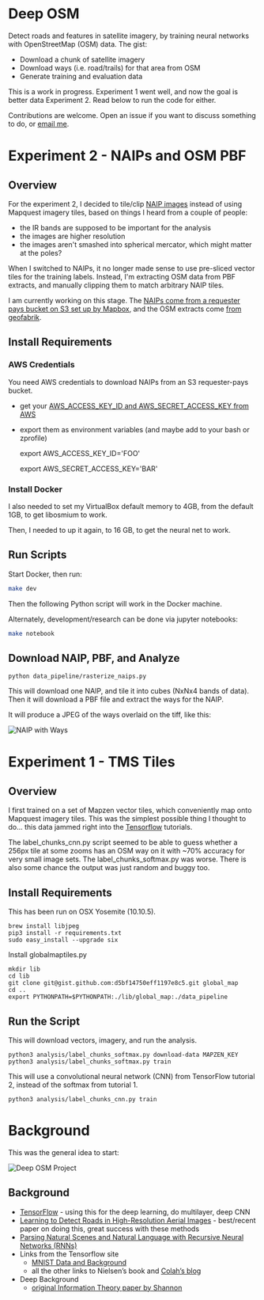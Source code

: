 # Deep OSM

Detect roads and features in satellite imagery, by training neural networks with OpenStreetMap (OSM) data. The gist:

* Download a chunk of satellite imagery
* Download ways (i.e. road/trails) for that area from OSM
* Generate training and evaluation data

This is a work in progress. Experiment 1 went well, and now the goal is better data Experiment 2. Read below to run the code for either.

Contributions are welcome. Open an issue if you want to discuss something to do, or [email me](mailto:andrew@gaiagps.com).

# Experiment 2 - NAIPs and OSM PBF

## Overview

For the experiment 2, I decided to tile/clip [NAIP images](http://www.fsa.usda.gov/programs-and-services/aerial-photography/imagery-programs/naip-imagery/) instead of using Mapquest imagery tiles, based on things I heard from a couple of people:

* the IR bands are supposed to be important for the analysis
* the images are higher resolution
* the images aren't smashed into spherical mercator, which might matter at the poles?

When I switched to NAIPs, it no longer made sense to use pre-sliced vector tiles for the training labels. Instead, I'm extracting OSM data from PBF extracts, and manually clipping them to match arbitrary NAIP tiles.

I am currently working on this stage. The [NAIPs come from a requester pays bucket on S3 set up by Mapbox](http://www.slideshare.net/AmazonWebServices/open-data-innovation-building-on-open-data-sets-for-innovative-applications), and the OSM extracts come [from geofabrik](http://download.geofabrik.de/).

## Install Requirements

### AWS Credentials

You need AWS credentials to download NAIPs from an S3 requester-pays bucket.

 * get your [AWS_ACCESS_KEY_ID and AWS_SECRET_ACCESS_KEY from AWS](http://docs.aws.amazon.com/cli/latest/userguide/cli-chap-getting-started.html)

 * export them as environment variables (and maybe add to your bash or zprofile)


    export AWS_ACCESS_KEY_ID='FOO'

    export AWS_SECRET_ACCESS_KEY='BAR'

### Install Docker

I also needed to set my VirtualBox default memory to 4GB, from the default 1GB, to get libosmium to work.

Then, I needed to up it again, to 16 GB, to get the neural net to work.

## Run Scripts

Start Docker, then run:

```bash
make dev
```

Then the following Python script will work in the Docker machine.

Alternately, development/research can be done via jupyter notebooks:

```bash
make notebook
```

## Download NAIP, PBF, and Analyze

    python data_pipeline/rasterize_naips.py

This will download one NAIP, and tile it into cubes (NxNx4 bands of data). Then it will download a PBF file and extract the ways for the NAIP.

It will produce a JPEG of the ways overlaid on the tiff, like this:

![NAIP with Ways](https://pbs.twimg.com/media/Cft3GbeUkAAqqAd.jpg)

# Experiment 1 - TMS Tiles

## Overview

I first trained on a set of Mapzen vector tiles, which conveniently map onto Mapquest imagery tiles. This was the simplest possible thing I thought to do... this data jammed right into the [Tensorflow](http://tensorflow.org) tutorials.

The label_chunks_cnn.py script seemed to be able to guess whether a 256px tile at some zooms has an OSM way on it with ~70% accuracy for very small image sets. The label_chunks_softmax.py was worse. There is also some chance the output was just random and buggy too.

## Install Requirements

This has been run on OSX Yosemite (10.10.5).

    brew install libjpeg
    pip3 install -r requirements.txt
    sudo easy_install --upgrade six

Install globalmaptiles.py

    mkdir lib
    cd lib
    git clone git@gist.github.com:d5bf14750eff1197e8c5.git global_map
    cd ..
    export PYTHONPATH=$PYTHONPATH:./lib/global_map:./data_pipeline

## Run the Script
This will download vectors, imagery, and run the analysis.

    python3 analysis/label_chunks_softmax.py download-data MAPZEN_KEY
    python3 analysis/label_chunks_softmax.py train

This will use a convolutional neural network (CNN) from TensorFlow tutorial 2, instead of the softmax from tutorial 1.

    python3 analysis/label_chunks_cnn.py train

# Background

This was the general idea to start:

![Deep OSM Project](https://gaiagps.mybalsamiq.com/mockups/4278030.png?key=1e42f249214928d1fa7b17cf866401de0c2af867)

## Background

* [TensorFlow](https://www.tensorflow.org/) - using this for the deep learning, do multilayer, deep CNN
* [Learning to Detect Roads in High-Resolution Aerial
Images](http://citeseerx.ist.psu.edu/viewdoc/download?doi=10.1.1.232.1679&rep=rep1&type=pdf) - best/recent paper on doing this, great success with these methods
* [Parsing Natural Scenes and Natural Language
with Recursive Neural Networks (RNNs)](http://ai.stanford.edu/~ang/papers/icml11-ParsingWithRecursiveNeuralNetworks.pdf)
* Links from the Tensorflow site
    * [MNIST Data and Background](http://yann.lecun.com/exdb/mnist/)
    * all the other links to Nielsen’s book and [Colah’s blog](http://colah.github.io/posts/2015-08-Backprop/)
* Deep Background
    * [original Information Theory paper by Shannon](http://worrydream.com/refs/Shannon%20-%20A%20Mathematical%20Theory%20of%20Communication.pdf)
